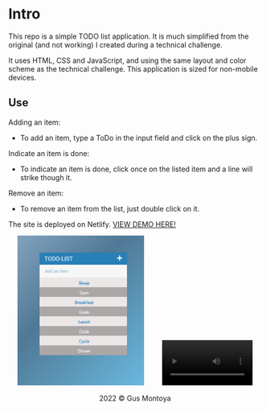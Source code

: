 <h1>Intro</h1>

This repo is a simple TODO list application. It is much simplified from the original (and not working) I created during a technical challenge.

It uses HTML, CSS and JavaScript, and using the same layout and color scheme as the technical challenge. This application is sized for non-mobile devices.

<h2>Use</h2>

Adding an item:
- To add an item, type a ToDo in the input field and click on the plus sign. 

Indicate an item is done:
- To indicate an item is done, click once on the listed item and a line will strike though it. 

Remove an item:
- To remove an item from the list, just double click on it. 

The site is deployed on Netlify. <a href="https://own-todo.netlify.app/" target="_blank" >VIEW DEMO HERE!</a>

<p align="center">
  <img src="https://github.com/gusmontoya/TODO-List/blob/main/images/Profile.png" alt="TODO-profile" width="50%">
&nbsp; &nbsp; &nbsp; &nbsp;
  <video src='your URL here' width=180/>
  &nbsp; &nbsp; &nbsp; &nbsp;
</p>


<p align="center">2022 © Gus Montoya</p>